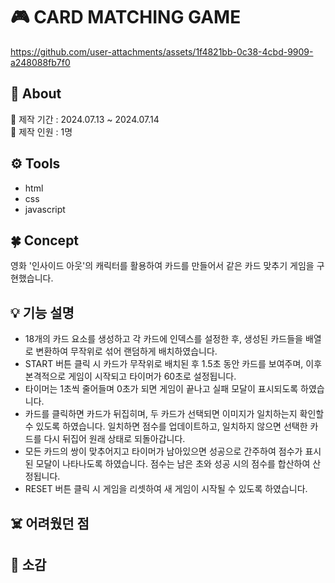 # 🎮 CARD MATCHING GAME
https://github.com/user-attachments/assets/1f4821bb-0c38-4cbd-9909-a248088fb7f0


## 📢 About
📆 제작 기간 : 2024.07.13 ~ 2024.07.14 <br>
👤 제작 인원 : 1명

## ⚙️ Tools
- html
- css
- javascript

## 🍀 Concept
영화 '인사이드 아웃'의 캐릭터를 활용하여 카드를 만들어서 같은 카드 맞추기 게임을 구현했습니다.

## 💡 기능 설명
- 18개의 카드 요소를 생성하고 각 카드에 인덱스를 설정한 후, 생성된 카드들을 배열로 변환하여 무작위로 섞어 랜덤하게 배치하였습니다.
- START 버튼 클릭 시 카드가 무작위로 배치된 후 1.5초 동안 카드를 보여주며, 이후 본격적으로 게임이 시작되고 타이머가 60초로 설정됩니다.
- 타이머는 1초씩 줄어들며 0초가 되면 게임이 끝나고 실패 모달이 표시되도록 하였습니다.
- 카드를 클릭하면 카드가 뒤집히며, 두 카드가 선택되면 이미지가 일치하는지 확인할 수 있도록 하였습니다. 일치하면 점수를 업데이트하고, 일치하지 않으면 선택한 카드를 다시 뒤집어 원래 상태로 되돌아갑니다.
- 모든 카드의 쌍이 맞추어지고 타이머가 남아있으면 성공으로 간주하여 점수가 표시된 모달이 나타나도록 하였습니다. 점수는 남은 초와 성공 시의 점수를 합산하여 산정됩니다.
- RESET 버튼 클릭 시 게임을 리셋하여 새 게임이 시작될 수 있도록 하였습니다.
  
## ☠️ 어려웠던 점
 
## 🌈 소감
